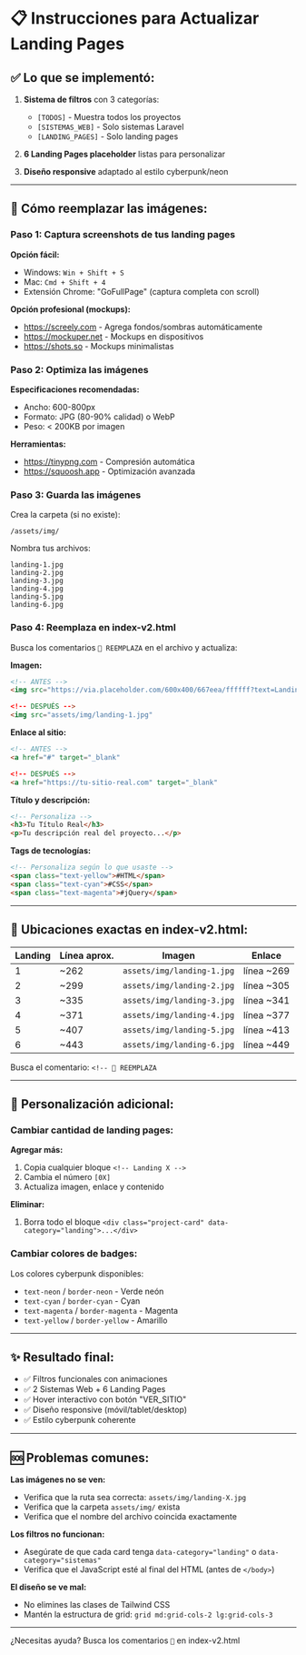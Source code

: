 # 📋 Instrucciones para Actualizar Landing Pages

## ✅ Lo que se implementó:

1. **Sistema de filtros** con 3 categorías:
   - `[TODOS]` - Muestra todos los proyectos
   - `[SISTEMAS_WEB]` - Solo sistemas Laravel
   - `[LANDING_PAGES]` - Solo landing pages

2. **6 Landing Pages placeholder** listas para personalizar

3. **Diseño responsive** adaptado al estilo cyberpunk/neon

---

## 🔧 Cómo reemplazar las imágenes:

### Paso 1: Captura screenshots de tus landing pages

**Opción fácil:**
- Windows: `Win + Shift + S`
- Mac: `Cmd + Shift + 4`
- Extensión Chrome: "GoFullPage" (captura completa con scroll)

**Opción profesional (mockups):**
- https://screely.com - Agrega fondos/sombras automáticamente
- https://mockuper.net - Mockups en dispositivos
- https://shots.so - Mockups minimalistas

### Paso 2: Optimiza las imágenes

**Especificaciones recomendadas:**
- Ancho: 600-800px
- Formato: JPG (80-90% calidad) o WebP
- Peso: < 200KB por imagen

**Herramientas:**
- https://tinypng.com - Compresión automática
- https://squoosh.app - Optimización avanzada

### Paso 3: Guarda las imágenes

Crea la carpeta (si no existe):
```
/assets/img/
```

Nombra tus archivos:
```
landing-1.jpg
landing-2.jpg
landing-3.jpg
landing-4.jpg
landing-5.jpg
landing-6.jpg
```

### Paso 4: Reemplaza en index-v2.html

Busca los comentarios `🔔 REEMPLAZA` en el archivo y actualiza:

**Imagen:**
```html
<!-- ANTES -->
<img src="https://via.placeholder.com/600x400/667eea/ffffff?text=Landing+Page+1"

<!-- DESPUÉS -->
<img src="assets/img/landing-1.jpg"
```

**Enlace al sitio:**
```html
<!-- ANTES -->
<a href="#" target="_blank"

<!-- DESPUÉS -->
<a href="https://tu-sitio-real.com" target="_blank"
```

**Título y descripción:**
```html
<!-- Personaliza -->
<h3>Tu Título Real</h3>
<p>Tu descripción real del proyecto...</p>
```

**Tags de tecnologías:**
```html
<!-- Personaliza según lo que usaste -->
<span class="text-yellow">#HTML</span>
<span class="text-cyan">#CSS</span>
<span class="text-magenta">#jQuery</span>
```

---

## 📍 Ubicaciones exactas en index-v2.html:

| Landing | Línea aprox. | Imagen                | Enlace        |
|---------|--------------|----------------------|---------------|
| 1       | ~262         | `assets/img/landing-1.jpg` | línea ~269    |
| 2       | ~299         | `assets/img/landing-2.jpg` | línea ~305    |
| 3       | ~335         | `assets/img/landing-3.jpg` | línea ~341    |
| 4       | ~371         | `assets/img/landing-4.jpg` | línea ~377    |
| 5       | ~407         | `assets/img/landing-5.jpg` | línea ~413    |
| 6       | ~443         | `assets/img/landing-6.jpg` | línea ~449    |

Busca el comentario: `<!-- 🔔 REEMPLAZA`

---

## 🎨 Personalización adicional:

### Cambiar cantidad de landing pages:

**Agregar más:**
1. Copia cualquier bloque `<!-- Landing X -->`
2. Cambia el número `[0X]`
3. Actualiza imagen, enlace y contenido

**Eliminar:**
1. Borra todo el bloque `<div class="project-card" data-category="landing">...</div>`

### Cambiar colores de badges:

Los colores cyberpunk disponibles:
- `text-neon` / `border-neon` - Verde neón
- `text-cyan` / `border-cyan` - Cyan
- `text-magenta` / `border-magenta` - Magenta
- `text-yellow` / `border-yellow` - Amarillo

---

## ✨ Resultado final:

- ✅ Filtros funcionales con animaciones
- ✅ 2 Sistemas Web + 6 Landing Pages
- ✅ Hover interactivo con botón "VER_SITIO"
- ✅ Diseño responsive (móvil/tablet/desktop)
- ✅ Estilo cyberpunk coherente

---

## 🆘 Problemas comunes:

**Las imágenes no se ven:**
- Verifica que la ruta sea correcta: `assets/img/landing-X.jpg`
- Verifica que la carpeta `assets/img/` exista
- Verifica que el nombre del archivo coincida exactamente

**Los filtros no funcionan:**
- Asegúrate de que cada card tenga `data-category="landing"` o `data-category="sistemas"`
- Verifica que el JavaScript esté al final del HTML (antes de `</body>`)

**El diseño se ve mal:**
- No elimines las clases de Tailwind CSS
- Mantén la estructura de grid: `grid md:grid-cols-2 lg:grid-cols-3`

---

¿Necesitas ayuda? Busca los comentarios `🔔` en index-v2.html
